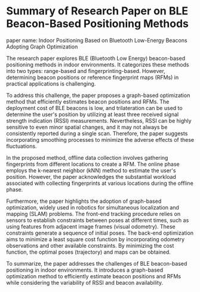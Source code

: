 # Summary of Research Paper on BLE Beacon-Based Positioning Methods

paper name: Indoor Positioning Based on Bluetooth Low-Energy Beacons Adopting Graph Optimization

The research paper explores BLE (Bluetooth Low Energy) beacon-based positioning methods in indoor environments. It categorizes these methods into two types: range-based and fingerprinting-based. However, determining beacon positions or reference fingerprint maps (RFMs) in practical applications is challenging.

To address this challenge, the paper proposes a graph-based optimization method that efficiently estimates beacon positions and RFMs. The deployment cost of BLE beacons is low, and trilateration can be used to determine the user's position by utilizing at least three received signal strength indication (RSSI) measurements. Nevertheless, RSSI can be highly sensitive to even minor spatial changes, and it may not always be consistently reported during a single scan. Therefore, the paper suggests incorporating smoothing processes to minimize the adverse effects of these fluctuations.

In the proposed method, offline data collection involves gathering fingerprints from different locations to create a RFM. The online phase employs the k-nearest neighbor (kNN) method to estimate the user's position. However, the paper acknowledges the substantial workload associated with collecting fingerprints at various locations during the offline phase.

Furthermore, the paper highlights the adoption of graph-based optimization, widely used in robotics for simultaneous localization and mapping (SLAM) problems. The front-end tracking procedure relies on sensors to establish constraints between poses at different times, such as using features from adjacent image frames (visual odometry). These constraints generate a sequence of initial poses. The back-end optimization aims to minimize a least square cost function by incorporating odometry observations and other available constraints. By minimizing the cost function, the optimal poses (trajectory) and maps can be obtained.

To summarize, the paper addresses the challenges of BLE beacon-based positioning in indoor environments. It introduces a graph-based optimization method to efficiently estimate beacon positions and RFMs while considering the variability of RSSI and beacon availability.
